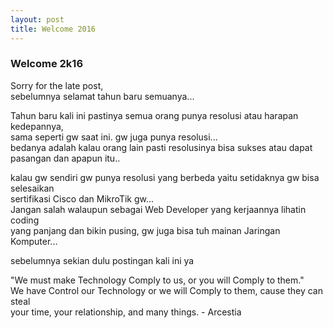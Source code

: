 ```yaml
---
layout: post
title: Welcome 2016
---
```

### Welcome 2k16

Sorry for the late post, <br>
sebelumnya selamat tahun baru semuanya... <br>

Tahun baru kali ini pastinya semua orang punya resolusi atau harapan kedepannya, <br>
sama seperti gw saat ini. gw juga punya resolusi... <br>
bedanya adalah kalau orang lain pasti resolusinya bisa sukses atau dapat pasangan dan apapun itu.. <br>

kalau gw sendiri gw punya resolusi yang berbeda yaitu setidaknya gw bisa selesaikan <br>
sertifikasi Cisco dan MikroTik gw... <br>
Jangan salah walaupun sebagai Web Developer yang kerjaannya lihatin coding <br>
yang panjang dan bikin pusing, gw juga bisa tuh mainan Jaringan Komputer... <br>

sebelumnya sekian dulu postingan kali ini ya <br>

"We must make Technology Comply to us, or you will Comply to them." <br>
We have Control our Technology or we will Comply to them, cause they can steal <br>
your time, your relationship, and many things. - Arcestia <br>
